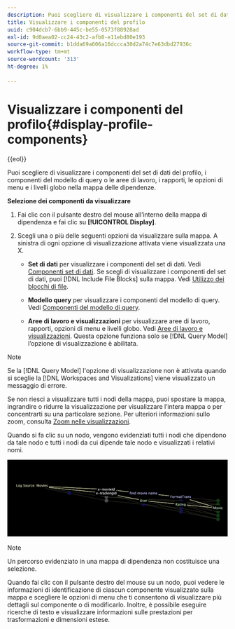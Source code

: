 ```yaml
---
description: Puoi scegliere di visualizzare i componenti del set di dati del profilo, i componenti del modello di query o le aree di lavoro, i rapporti, le opzioni di menu e i livelli globo nella mappa delle dipendenze.
title: Visualizzare i componenti del profilo
uuid: c904dcb7-6bb9-445c-be55-0573f88928ad
exl-id: 9d0aea02-cc24-43c2-afb8-e11ebd80e193
source-git-commit: b1dda69a606a16dccca30d2a74c7e63dbd27936c
workflow-type: tm+mt
source-wordcount: '313'
ht-degree: 1%

---
```


# Visualizzare i componenti del profilo{#display-profile-components}

{{eol}}

Puoi scegliere di visualizzare i componenti del set di dati del profilo, i componenti del modello di query o le aree di lavoro, i rapporti, le opzioni di menu e i livelli globo nella mappa delle dipendenze.

**Selezione dei componenti da visualizzare**

1. Fai clic con il pulsante destro del mouse all’interno della mappa di dipendenza e fai clic su **[!UICONTROL Display]**.
1. Scegli una o più delle seguenti opzioni da visualizzare sulla mappa. A sinistra di ogni opzione di visualizzazione attivata viene visualizzata una X.

   * **Set di dati** per visualizzare i componenti del set di dati. Vedi [Componenti set di dati](../../../../../home/c-get-started/c-admin-intrf/c-dataset-mgrs/c-dep-maps/c-dataset-comp.md#concept-4afe28ad29d14eca8a5000847254c293). Se scegli di visualizzare i componenti del set di dati, puoi [!DNL Include File Blocks] sulla mappa. Vedi [Utilizzo dei blocchi di file](../../../../../home/c-get-started/c-admin-intrf/c-dataset-mgrs/c-dep-maps/c-wkg-file-blocks.md#concept-3652bbabfbd34449a5f842d8aa598efc).

   * **Modello query** per visualizzare i componenti del modello di query. Vedi [Componenti del modello di query](../../../../../home/c-get-started/c-admin-intrf/c-dataset-mgrs/c-dep-maps/c-qry-mod-comp.md#concept-32c6dadd32f74179b026c7e96d47710f).

   * **Aree di lavoro e visualizzazioni** per visualizzare aree di lavoro, rapporti, opzioni di menu e livelli globo. Vedi [Aree di lavoro e visualizzazioni](../../../../../home/c-get-started/c-admin-intrf/c-dataset-mgrs/c-dep-maps/c-wksps-vis.md#concept-abbd4fb115ff47f49f879466ce274921). Questa opzione funziona solo se [!DNL Query Model] l’opzione di visualizzazione è abilitata.

>[!NOTE]
>
>Se la [!DNL Query Model] l&#39;opzione di visualizzazione non è attivata quando si sceglie la [!DNL Workspaces and Visualizations] viene visualizzato un messaggio di errore.

Se non riesci a visualizzare tutti i nodi della mappa, puoi spostare la mappa, ingrandire o ridurre la visualizzazione per visualizzare l’intera mappa o per concentrarti su una particolare sezione. Per ulteriori informazioni sullo zoom, consulta [Zoom nelle visualizzazioni](../../../../../home/c-get-started/c-vis/c-zoom-vis.md#concept-7e33670bb5344f78a316f1a84cc20530).

Quando si fa clic su un nodo, vengono evidenziati tutti i nodi che dipendono da tale nodo e tutti i nodi da cui dipende tale nodo e visualizzati i relativi nomi.

![](assets/vis_DependencyMap_HighlightedPath.png)

>[!NOTE]
>
>Un percorso evidenziato in una mappa di dipendenza non costituisce una selezione.

Quando fai clic con il pulsante destro del mouse su un nodo, puoi vedere le informazioni di identificazione di ciascun componente visualizzato sulla mappa e scegliere le opzioni di menu che ti consentono di visualizzare più dettagli sul componente o di modificarlo. Inoltre, è possibile eseguire ricerche di testo e visualizzare informazioni sulle prestazioni per trasformazioni e dimensioni estese.
